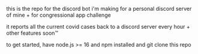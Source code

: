 this is the repo for the discord bot i'm making for a personal discord server of mine + for congressional app challenge

it reports all the current covid cases back to a discord server every hour + other features soon™

to get started, have node.js >= 16 and npm installed and git clone this repo